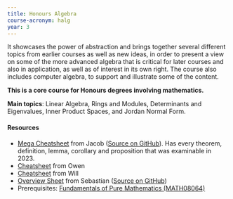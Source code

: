 ```yaml
---
title: Honours Algebra
course-acronym: halg
year: 3
---
```


It showcases the power of abstraction and brings together several different topics from earlier courses as well as new ideas, in order to present a view on some of the more advanced algebra that is critical for later courses and also in application, as well as of interest in its own right. The course also includes computer algebra, to support and illustrate some of the content.

**This is a core course for Honours degrees involving mathematics.**

**Main topics**: Linear Algebra, Rings and Modules, Determinants and Eigenvalues, Inner Product Spaces, and Jordan Normal Form.

#### Resources

- [Mega Cheatsheet](https://github.com/9nine9nine9/halg-cheatsheet/releases/download/latest/main.pdf) from Jacob ([Source on GitHub](https://github.com/9nine9nine9/halg-cheatsheet)). Has every theorem, definition, lemma, corollary and proposition that was examinable in 2023.
- [Cheatsheet](resources/math3/halg/Algebra.pdf) from Owen
- [Cheatsheet](resources/math3/halg/Algebra_Formula_Sheet.pdf) from Will
- [Overview Sheet](resources/math3/halg/honours-algebra.pdf) from Sebastian ([Source on GitHub](https://github.com/smueksch/algebra-overview))
- Prerequisites: [Fundamentals of Pure Mathematics (MATH08064)](/math2/#fpm)
